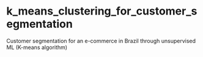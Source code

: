 # k_means_clustering_for_customer_segmentation
Customer segmentation for an e-commerce in Brazil through unsupervised ML (K-means algorithm)  

